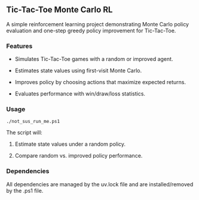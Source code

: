 ## Tic-Tac-Toe Monte Carlo RL

A simple reinforcement learning project demonstrating Monte Carlo policy evaluation and one-step greedy policy improvement for Tic-Tac-Toe.

### Features

- Simulates Tic-Tac-Toe games with a random or improved agent.

- Estimates state values using first-visit Monte Carlo.

- Improves policy by choosing actions that maximize expected returns.

- Evaluates performance with win/draw/loss statistics.

### Usage
`./not_sus_run_me.ps1`


The script will:

1. Estimate state values under a random policy.

2. Compare random vs. improved policy performance.

### Dependencies

All dependencies are managed by the uv.lock file and are installed/removed by the .ps1 file.